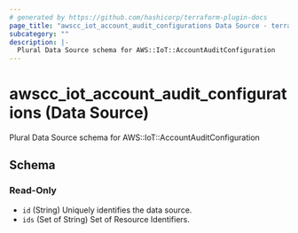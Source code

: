 ```yaml
---
# generated by https://github.com/hashicorp/terraform-plugin-docs
page_title: "awscc_iot_account_audit_configurations Data Source - terraform-provider-awscc"
subcategory: ""
description: |-
  Plural Data Source schema for AWS::IoT::AccountAuditConfiguration
---
```


# awscc_iot_account_audit_configurations (Data Source)

Plural Data Source schema for AWS::IoT::AccountAuditConfiguration



<!-- schema generated by tfplugindocs -->
## Schema

### Read-Only

- `id` (String) Uniquely identifies the data source.
- `ids` (Set of String) Set of Resource Identifiers.


